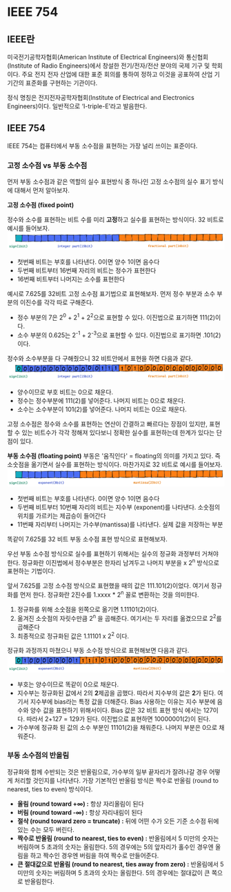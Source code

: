 # IEEE 754

## IEEE란

미국전기공학자협회(American Institute of Electrical Engineers)와 통신협회(Institute of Radio Engineers)에서 창설한 전기/전자/전산 분야의 국제 기구 및 학회이다. 주요 전지 전자 산업에 대한 표준 회의를 통하여 정하고 이것을 공표하여 산업 기기간의 표준화를 구현하는 기관이다.

정식 명칭은 전지전자공학자협회(Institute of Electrical and Electronics Engineers)이다. 일반적으로 ‘I-triple-E’라고 발음한다.

## IEEE 754

IEEE 754는 컴퓨터에서 부동 소수점을 표현하는 가장 널리 쓰이는 표준이다. 

### 고정 소수점 vs 부동 소수점

먼저 부동 소수점과 같은 역할의 실수 표현방식 중 하나인 고정 소수점의 실수 표기 방식에 대해서 먼저 알아보자.

**고정 소수점 (fixed point)**

정수와 소수를 표현하는 비트 수를 미리 **고정**하고 실수를 표현하는 방식이다. 32 비트로 예시를 들어보자.
![Fixed1](./img/fixed_point_no_answer.png)

- 첫번째 비트는 부호를 나타낸다. 0이면 양수 1이면 음수다
- 두번째 비트부터 16번째 자리의 비트는 정수가 표현한다
- 16번째 비트부터 나머지는 소수를 표현한다

예시로 7.625를 32비트 고정 소수점 표기법으로 표현해보자. 먼저 정수 부분과 소수 부분의 이진수를 각각 따로 구해준다.

- 정수 부분의 7은 2<sup>0</sup> + 2<sup>1</sup> + 2<sup>2</sup>으로 표현할 수 있다. 이진법으로 표기하면 111(2)이다.
- 소수 부분의 0.625는 2<sup>-1</sup> + 2<sup>-3</sup>으로 표현할 수 있다. 이진법으로 표기하면 .101(2)이다.

정수와 소수부분을 다 구해줬으니 32 비트안에서 표현을 하면 다음과 같다.
![Fixed2](./img/fixed_point_answer.png)

- 양수이므로 부호 비트는 0으로 채운다.
- 정수는 정수부분에 111(2)를 넣어준다. 나머지 비트는 0으로 채운다.
- 소수는 소수부분이 101(2)를 넣어준다. 나머지 비트는 0으로 채운다.

고정 소수점은 정수와 소수를 표현하는 연산이 간결하고 빠르다는 장점이 있지만, 표현할 수 있는 비트수가 각각 정해져 있다보니 정확한 실수를 표현하는데 한계가 있다는 단점이 있다.

**부동 소수점 (floating point)**
부동은 '움직인다' = floating의 의미를 가지고 있다. 즉 소숫점을 옮기면서 실수를 표현하는 방식이다. 마찬가지로 32 비트로 예시를 들어보자.
![Floating1](./img/floating_point_no_answer.png)
- 첫번째 비트는 부호를 나타낸다. 0이면 양수 1이면 음수다
- 두번째 비트부터 10번째 자리의 비트는 지수부 (exponent)를 나타낸다. 소숫점의 위치를 가르키는 제곱승이 들어간다
- 11번째 자리부터 나머지는 가수부(mantissa)를 나타낸다. 실제 값을 저장하는 부분

똑같이 7.625를 32 비트 부동 소수점 표현 방식으로 표현해보자.

우선 부동 소수점 방식으로 실수를 표현하기 위해서는 실수의 정규화 과정부터 거쳐야 한다. 정규화란 이진법에서 정수부분은 한자리 남겨두고 나머지 부분을 x 2<sup>n</sup> 방식으로 표현하는 기법이다.

앞서 7.625를 고정 소수점 방식으로 표현했을 때의 값은 111.101(2)이었다. 여기서 정규화를 먼저 한다. 정규화란 2진수를 1.xxxx * 2<sup>n</sup> 꼴로 변환하는 것을 의미한다.

1. 정규화를 위해 소숫점을 왼쪽으로 옮기면 1.11101(2)이다.
2. 옮겨진 소숫점의 자릿수만큼 2<sup>n</sup> 을 곱해준다. 여기서는 두 자리를 옮겼으므로 2<sup>2</sup>를 곱해준다
3. 최종적으로 정규화된 값은 1.11101 x 2<sup>2</sup> 이다.

정규화 과정까지 마쳤으니 부동 소수점 방식으로 표현해보면 다음과 같다.
![Floating1](./img/floating_point_answer.png)

- 부호는 양수이므로 똑같이 0으로 채운다. 
- 지수부는 정규화된 값에서 2의 **2**제곱을 곱했다. 따라서 지수부의 값은 **2**가 된다. 여기서 지수부에 bias라는 특정 값을 더해준다. Bias 사용하는 이유는 지수 부분에 음수와 양수 값을 표현하기 위해서이다. Bias 값은 32 비트 표현 방식 에서는 127이다. 따라서 2+127 = 129가 된다. 이진법으료 표현하면 10000001(2)이 된다.
- 가수부에 정규화 된 값의 소수 부분인 11101(2)을 채워준다. 나머지 부분은 0으로 채워준다.

### 부동 소수점의 반올림
정규화와 함께 수반되는 것은 반올림으로, 가수부의 일부 끝자리가 잘려나갈 경우 어떻게 처리할 것인지를 나타낸다. 가장 기본적인 반올림 방식은 짝수로 반올림 (round to nearest, ties to even) 방식이다.

- <strong>올림 (round toward +∞) :</strong> 항상 자리올림이 된다
- <strong>버림 (round toward -∞) :</strong> 항상 자리내림이 된다
- <strong>절삭 (round toward zero = truncate) :</strong> 뒤에 어떤 수가 오든 기준 소수점 뒤에 있는 수는 모두 버린다.
- <strong>짝수로 반올림 (round to nearest, ties to even) :</strong> 반올림에서 5 미만의 숫자는 버림하며 5 초과의 숫자는 올림한다. 5의 경우에는 5의 앞자리가 홀수인 경우엔 올림을 하고 짝수인 경우엔 버림을 하여 짝수로 만들어준다.
- <strong>큰 절대값으로 반올림 (round to nearest, ties away from zero) :</strong> 반올림에서 5 미만의 숫자는 버림하며 5 초과의 숫자는 올림한다. 5의 경우에는 절대값이 큰 쪽으로 반올림한다.